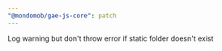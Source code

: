 ```yaml
---
"@mondomob/gae-js-core": patch
---
```


Log warning but don't throw error if static folder doesn't exist
